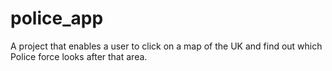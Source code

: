 # police_app

A project that enables a user to click on a map of the UK and find out which Police force looks after that area.